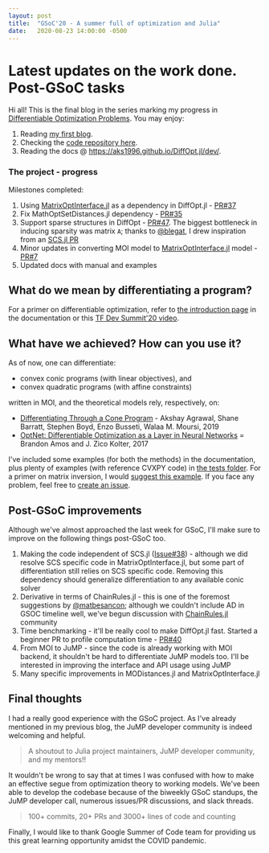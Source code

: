 ```yaml
---
layout: post
title:  "GSoC'20 - A summer full of optimization and Julia"
date:   2020-08-23 14:00:00 -0500
---
```



# Latest updates on the work done. Post-GSoC tasks

Hi all! This is the final blog in the series marking my progress in [Differentiable Optimization Problems](https://summerofcode.withgoogle.com/projects/#5232064888045568). You may enjoy:

1. Reading [my first blog](http://www.imakshay.com/post/8).
2. Checking the [code repository here](http://github.com/AKS1996/DiffOpt.jl).
3. Reading the docs @ https://aks1996.github.io/DiffOpt.jl/dev/.

### The project - progress
Milestones completed:

1. Using [MatrixOptInterface.jl](https://github.com/jump-dev/MatrixOptInterface.jl) as a dependency in DiffOpt.jl - [PR#37](https://github.com/AKS1996/DiffOpt.jl/pull/37)
2. Fix MathOptSetDistances.jl dependency - [PR#35](https://github.com/AKS1996/DiffOpt.jl/pull/35)
3. Support sparse structures in DiffOpt - [PR#47](https://github.com/AKS1996/DiffOpt.jl/pull/41).  The biggest bottleneck in inducing sparsity was matrix `A`; thanks to [@blegat](https://github.com/blegat), I drew inspiration from an [SCS.jl PR](https://github.com/jump-dev/SCS.jl/pull/192)
4. Minor updates in converting MOI model to [MatrixOptInterface.jl](https://github.com/jump-dev/MatrixOptInterface.jl) model - [PR#7](https://github.com/jump-dev/MatrixOptInterface.jl/pull/7)
5. Updated docs with manual and examples


## What do we mean by differentiating a program? 
For a primer on differentiable optimization, refer to [the introduction page](https://aks1996.github.io/DiffOpt.jl/dev/intro/) in the documentation or this [TF Dev Summit'20 video](https://www.youtube.com/watch?v=NrcaNnEXkT8&t=37s).

## What have we achieved? How can you use it?
As of now, one can differentiate:

- convex conic programs (with linear objectives), and
- convex quadratic programs (with affine constraints)


written in MOI, and the theoretical models rely, respectively, on:

- [Differentiating Through a Cone Program](https://arxiv.org/abs/1904.09043) - Akshay Agrawal, Shane Barratt, Stephen Boyd, Enzo Busseti, Walaa M. Moursi, 2019
- [OptNet: Differentiable Optimization as a Layer in Neural Networks](https://arxiv.org/abs/1703.00443) = Brandon Amos and J. Zico Kolter, 2017

I've included some examples (for both the methods) in the documentation, plus plenty of examples (with reference CVXPY code) in [the tests folder](https://github.com/AKS1996/DiffOpt.jl/blob/master/test/MOI_wrapper.jl). For a primer on matrix inversion, I would [suggest this example](https://aks1996.github.io/DiffOpt.jl/dev/matrix-inversion-manual/). If you face any problem, feel free to [create an issue](https://github.com/AKS1996/DiffOpt.jl/issues).


## Post-GSoC improvements
Although we've almost approached the last week for GSoC, I'll make sure to improve on the following things post-GSoC too.

1. Making the code independent of SCS.jl ([Issue#38](https://github.com/AKS1996/DiffOpt.jl/issues/38)) - although we did resolve SCS specific code in MatrixOptInterface.jl, but some part of differentiation still relies on SCS specific code. Removing this dependency should generalize differentiation to any available conic solver
2. Derivative in terms of ChainRules.jl - this is one of the foremost suggestions by [@matbesancon](https://github.com/matbesancon); although we couldn't include AD in GSOC timeline well, we've begun discussion with [ChainRules.jl](https://github.com/JuliaDiff/ChainRules.jl) community
3. Time benchmarking - it'll be really cool to make DiffOpt.jl fast. Started a beginner PR to profile computation time - [PR#40](https://github.com/AKS1996/DiffOpt.jl/pull/40)
4. From MOI to JuMP - since the code is already working with MOI backend, it shouldn't be hard to differentiate JuMP models too. I'll be interested in improving the interface and API usage using JuMP
5. Many specific improvements in MODistances.jl and MatrixOptInterface.jl


## Final thoughts
I had a really good experience with the GSoC project. As I've already mentioned in my previous blog, the JuMP developer community is indeed welcoming and helpful. 

> A shoutout to Julia project maintainers, JuMP developer community, and my mentors!!

It wouldn't be wrong to say that at times I was confused with how to make an effective segue from optimization theory to working models. We've been able to develop the codebase because of the biweekly GSoC standups, the JuMP developer call, numerous issues/PR discussions, and slack threads.

> 100+ commits, 20+ PRs and 3000+ lines of code and counting

Finally, I would like to thank Google Summer of Code team for providing us this great learning opportunity amidst the COVID pandemic. 
